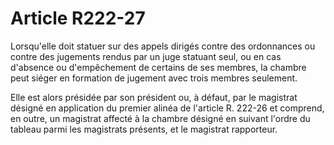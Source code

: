 # Article R222-27

Lorsqu'elle doit statuer sur des appels dirigés contre des ordonnances ou contre des jugements rendus par un juge statuant seul, ou en cas d'absence ou d'empêchement de certains de ses membres, la chambre peut siéger en formation de jugement avec trois membres seulement.

Elle est alors présidée par son président ou, à défaut, par le magistrat désigné en application du premier alinéa de l'article R. 222-26 et comprend, en outre, un magistrat affecté à la chambre désigné en suivant l'ordre du tableau parmi les magistrats présents, et le magistrat rapporteur.
